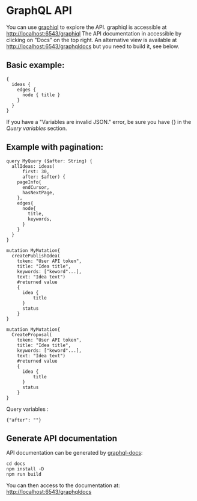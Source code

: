 # GraphQL API

You can use [graphiql](https://github.com/graphql/graphiql) to explore the API.
graphiql is accessible at [http://localhost:6543/graphiql](http://localhost:6543/graphiql)
The API documentation in accessible by clicking on "Docs" on the top right.
An alternative view is available at
[http://localhost:6543/graphqldocs](http://localhost:6543/graphqldocs)
but you need to build it, see below.

## Basic example:

    {
      ideas {
        edges {
          node { title }
        }
      }
    }

If you have a "Variables are invalid JSON." error, be sure you have {} in the
*Query variables* section.

## Example with pagination:

    query MyQuery ($after: String) {
      allIdeas: ideas(
          first: 30,
          after: $after) {
        pageInfo{
          endCursor,
          hasNextPage,
        },
        edges{
          node{
            title,
            keywords,
          }
        }
      }
    }

    mutation MyMutation{
      createPublishIdea(
        token: "User API token",
        title: "Idea title",
        keywords: ["keword"...],
        text: "Idea text")
        #returned value
        {
          idea { 
              title
          }
          status
        }
    }

    mutation MyMutation{
      CreateProposal(
        token: "User API token",
        title: "Idea title",
        keywords: ["keword"...],
        text: "Idea text")
        #returned value
        {
          idea { 
              title
          }
          status
        }
    }



Query variables :

    {"after": ""}

## Generate API documentation

API documentation can be generated by [graphql-docs](https://github.com/mhallin/graphql-docs/):

    cd docs
    npm install -D
    npm run build

You can then access to the documentation at: [http://localhost:6543/graphqldocs](http://localhost:6543/graphqldocs)
